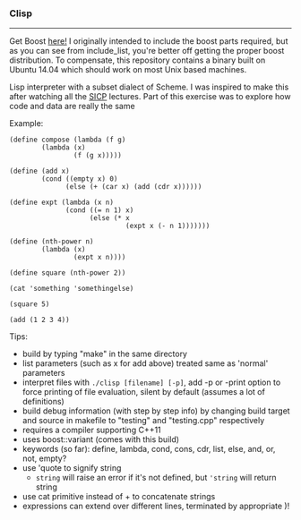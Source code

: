 ### Clisp
---------------------

Get Boost [here!](http://www.boost.org/users/download/)
I originally intended to include the boost parts required, but as you can see from include\_list, 
you're better off getting the proper boost distribution. To compensate, this repository contains
a binary built on Ubuntu 14.04 which should work on most Unix based machines.

Lisp interpreter with a subset dialect of Scheme.
I was inspired to make this after watching all the [SICP](http://ocw.mit.edu/courses/electrical-engineering-and-computer-science/6-001-structure-and-interpretation-of-computer-programs-spring-2005/video-lectures/) lectures.
Part of this exercise was to explore how code and data are really the same

Example:

```
(define compose (lambda (f g)
        (lambda (x)
                (f (g x)))))

(define (add x)
        (cond ((empty x) 0)
              (else (+ (car x) (add (cdr x))))))

(define expt (lambda (x n)
              (cond ((= n 1) x)
                    (else (* x 
                             (expt x (- n 1)))))))

(define (nth-power n)
        (lambda (x)
                (expt x n))))

(define square (nth-power 2))

(cat 'something 'somethingelse)

(square 5)

(add (1 2 3 4))
```

Tips:
 - build by typing "make" in the same directory
 - list parameters (such as x for add above) treated same as 'normal' parameters
 - interpret files with `./clisp [filename] [-p]`, add -p or -print option to force printing of file evaluation, silent by default (assumes a lot of definitions)
 - build debug information (with step by step info) by changing build target and source in makefile to "testing" and "testing.cpp" respectively
 - requires a compiler supporting C++11
 - uses boost::variant (comes with this build)
 - keywords (so far): define, lambda, cond, cons, cdr, list, else, and, or, not, empty?
 - use 'quote to signify string
     - `string` will raise an error if it's not defined, but `'string` will return string
 - use cat primitive instead of + to concatenate strings
 - expressions can extend over different lines, terminated by appropriate )!
